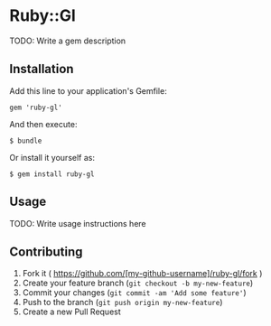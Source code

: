# Ruby::Gl

TODO: Write a gem description

## Installation

Add this line to your application's Gemfile:

    gem 'ruby-gl'

And then execute:

    $ bundle

Or install it yourself as:

    $ gem install ruby-gl

## Usage

TODO: Write usage instructions here

## Contributing

1. Fork it ( https://github.com/[my-github-username]/ruby-gl/fork )
2. Create your feature branch (`git checkout -b my-new-feature`)
3. Commit your changes (`git commit -am 'Add some feature'`)
4. Push to the branch (`git push origin my-new-feature`)
5. Create a new Pull Request
